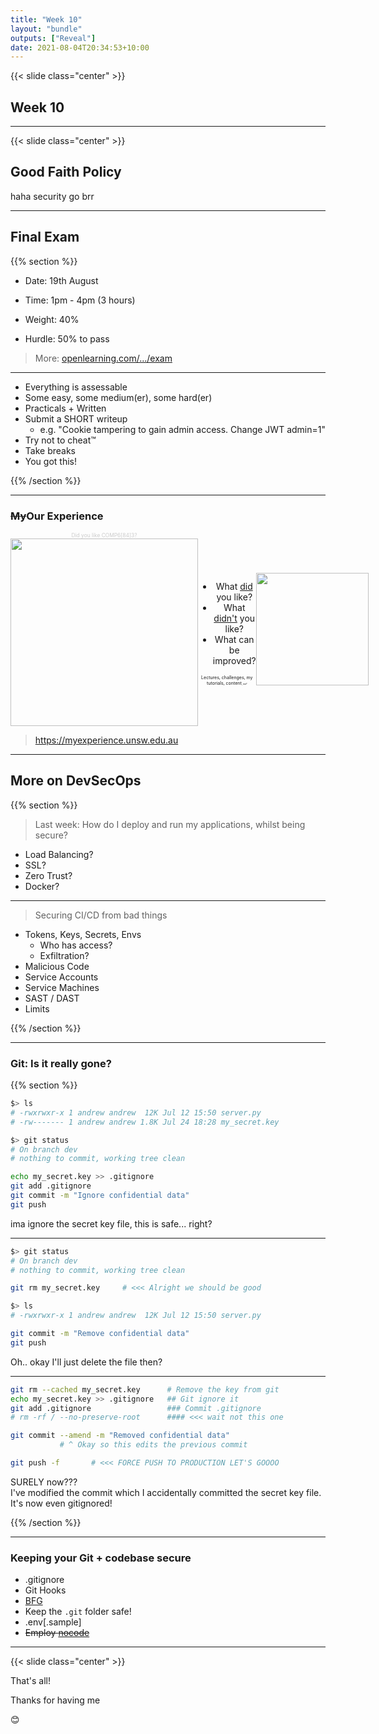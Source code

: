 ```yaml
---
title: "Week 10"
layout: "bundle"
outputs: ["Reveal"]
date: 2021-08-04T20:34:53+10:00
---
```


{{< slide class="center" >}}

## Week 10

---

{{< slide class="center" >}}

## Good Faith Policy

haha security go brr 

---

## Final Exam

{{% section %}}

* Date: 19th August

* Time: 1pm - 4pm (3 hours)

* Weight: 40%

* Hurdle: 50% to pass

> More: [openlearning.com/.../exam](https://www.openlearning.com/unswcourses/courses/webapp-security/exam/)

<!-- 20 + 17 = 37 flags lol -->

---

* Everything is assessable
* Some easy, some medium(er), some hard(er)
* Practicals + Written
* Submit a SHORT writeup
  * e.g. "Cookie tampering to gain admin access. Change JWT admin=1"
* Try not to cheat™
* Take breaks
* You got this!

{{% /section %}}

---

### <s>My</s>Our Experience

<div style="display: flex; flex-direction: row; align-items: center; text-align: center">

<div style="flex: 1">
    <subtitle style="font-size: 0.6em; color: #ccc">Did you like COMP6[84]3?</subtitle>
    <img height="300" style="background: none; margin: none; border: 0; box-shadow: none" src="../yes but in red_greytext.png">
</div>

<div>
    <ul>
        <li>What <u>did</u> you like?  </li>
        <li>What <u>didn't</u> you like?</li>
        <li>What can be improved?</li>
    </ul>
    <div style="font-size: 0.5em">Lectures, challenges, my tutorials, content<span style="font-size: 0.5em">, me?</span></div>
</div>

<div style="border: 0; margin: 0; padding: 0;">
    <img height="180px" style="background: none; margin: none; border: 0; box-shadow: none" src="https://media1.giphy.com/media/yxVRICzg06MyG73Kb6/giphy.gif?cid=ecf05e47q9f12bhcvry1swpk620pzj2bo0djajm5hlh03tyc&rid=giphy.gif&ct=g">
</div>

</div>

> https://myexperience.unsw.edu.au


<div timer=600></div>

<script>
window.addEventListener('load', function () {
  for (let timerElem of document.querySelectorAll('[timer]')) timerElem.style.fontFamily = 'monospace'

  function checkTimerOnCurrentPage () {
    let slideElem = document.querySelector('section.present')

    for (let timerElem of slideElem.querySelectorAll('[timer]')) {
      let seconds = Math.trunc(timerElem.getAttribute('timer'))
      if (isNaN(seconds)) {
        console.warn(timerElem, 'has a `timer` attribute with an invalid value')
        continue
      }

      if (timerElem._timerInterval) {
        clearInterval(timerElem._timerInterval)
        delete timerElem._timerInterval
      }

      setTimeout(
        (origIntervalId => () => {
          if (timerElem._timerInterval == origIntervalId)
            clearInterval(origIntervalId)
        })(
          (() => {
            let remaining = new Date(seconds * 1000)
            return timerElem._timerInterval = setInterval(() => {
              timerElem.innerText = remaining.toISOString().substr(11, 8)
              remaining.setSeconds(remaining.getSeconds() - 1)
            }, 1000)
          })()
        ),
        (seconds + 2) * 1000
      )
    }
  }
  Reveal.addEventListener('slidechanged', checkTimerOnCurrentPage)
  checkTimerOnCurrentPage()
})

</script>

---

## More on DevSecOps

{{% section %}}

> Last week: How do I deploy and run my applications, whilst being secure?

* Load Balancing?
* SSL?
* Zero Trust?
* Docker?

---

> Securing CI/CD from bad things

* Tokens, Keys, Secrets, Envs
    * Who has access?
    * Exfiltration?
* Malicious Code
* Service Accounts
* Service Machines
* SAST / DAST
* Limits

{{% /section %}}

---

### Git: Is it really gone?

{{% section %}}

```bash
$> ls
# -rwxrwxr-x 1 andrew andrew  12K Jul 12 15:50 server.py
# -rw------- 1 andrew andrew 1.8K Jul 24 18:28 my_secret.key

$> git status
# On branch dev
# nothing to commit, working tree clean

echo my_secret.key >> .gitignore
git add .gitignore
git commit -m "Ignore confidential data"
git push
```

ima ignore the secret key file, this is safe... right?
<!-- Previously committed files are still tracked -->

---

```bash
$> git status
# On branch dev
# nothing to commit, working tree clean

git rm my_secret.key     # <<< Alright we should be good

$> ls
# -rwxrwxr-x 1 andrew andrew  12K Jul 12 15:50 server.py

git commit -m "Remove confidential data"
git push
```

Oh.. okay I'll just delete the file then?
<!-- Git maintains a history! -->

---

```bash
git rm --cached my_secret.key      # Remove the key from git
echo my_secret.key >> .gitignore   ## Git ignore it
git add .gitignore                 ### Commit .gitignore
# rm -rf / --no-preserve-root      #### <<< wait not this one

git commit --amend -m "Removed confidential data"
           # ^ Okay so this edits the previous commit

git push -f       # <<< FORCE PUSH TO PRODUCTION LET'S GOOOO
```

SURELY now???  
I've modified the commit which I accidentally committed the secret key file. It's now even gitignored!

<!-- reflogs -->

{{% /section %}}

---

### Keeping your Git + codebase secure

* .gitignore 
* Git Hooks
* [BFG](https://rtyley.github.io/bfg-repo-cleaner/)
* Keep the `.git` folder safe!
* .env[.sample]
* <s>Employ [nocode](https://github.com/kelseyhightower/nocode)</s>

---

{{< slide class="center" >}}

That's all!

Thanks for having me

😊